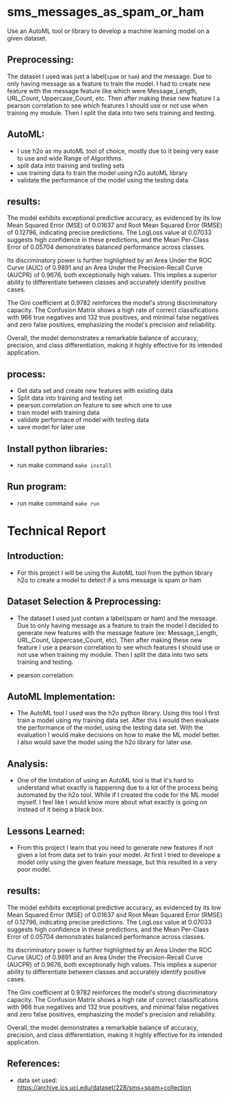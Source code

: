 # sms_messages_as_spam_or_ham
Use an AutoML tool or library to develop a machine learning model on a given dataset.

## Preprocessing:
The dataset I used was just a label(`spam` or `ham`) and the message. Due to only having message as a feature to train the model. I had to create new feature with the message feature like which were Message_Length, URL_Count, Uppercase_Count, etc. Then after making these new feature I a pearson correlation to see which features I should use or not use when training my module. Then I split the data into two sets training and testing.

## AutoML:
- I use h2o as my autoML tool of choice, mostly due to it being very ease to use and wide Range of Algorithms.
- split data into training and testing sets
- use training data to train the model using h2o autoML library
- validate the performance of the model using the testing data

## results:
The model exhibits exceptional predictive accuracy, as evidenced by its low Mean Squared Error (MSE) of 0.01637 and Root Mean Squared Error (RMSE) of 0.12796, indicating precise predictions. The LogLoss value at 0.07033 suggests high confidence in these predictions, and the Mean Per-Class Error of 0.05704 demonstrates balanced performance across classes.

Its discriminatory power is further highlighted by an Area Under the ROC Curve (AUC) of 0.9891 and an Area Under the Precision-Recall Curve (AUCPR) of 0.9676, both exceptionally high values. This implies a superior ability to differentiate between classes and accurately identify positive cases.

The Gini coefficient at 0.9782 reinforces the model's strong discriminatory capacity. The Confusion Matrix shows a high rate of correct classifications with 966 true negatives and 132 true positives, and minimal false negatives and zero false positives, emphasizing the model's precision and reliability.

Overall, the model demonstrates a remarkable balance of accuracy, precision, and class differentiation, making it highly effective for its intended application.

## process:
- Get data set and create new features with existing data
- Split data into training and testing set
- pearson correlation on feature to see which one to use
- train model with training data
- validate performace of model with testing data
- save model for later use
  
## Install python libraries:
- run make command `make install`

## Run program:
- run make command `make run`

# Technical Report

## Introduction:
-  For this project I will be using the AutoML tool from the python library h2o to create a model to detect if a sms message is spam or ham

## Dataset Selection & Preprocessing:
- The dataset I used just contain a label(spam or ham) and the message. Due to only having message as a feature to train the model I decided to generate new features with the message feature (ex: Message_Length, URL_Count, Uppercase_Count, etc). Then after making these new feature I use a pearson correlation to see which features I should use or not use when training my module. Then I split the data into two sets training and testing.

- pearson correlation: 

## AutoML Implementation:
- The AutoML tool I used was the h2o python library. Using this tool I first train a model using my training data set. After this I would then evaluate the performance of the model, using the testing data set. With the evaluation I would make decisions on how to make the ML model better. I also would save the model using the h2o library for later use.

## Analysis:
- One of the limitation of using an AutoML tool is that it's hard to understand what exactly is happening due to a lot of the process being automated by the h2o tool. While if I created the code for the ML model myself. I feel like I would know more about what exactly is going on instead of it being a black box.

## Lessons Learned:
- From this project I learn that you need to generate new features if not given a lot from data set to train your model. At first I tried to develope a model only using the given feature message, but this resulted in a very poor model.

## results:
The model exhibits exceptional predictive accuracy, as evidenced by its low Mean Squared Error (MSE) of 0.01637 and Root Mean Squared Error (RMSE) of 0.12796, indicating precise predictions. The LogLoss value at 0.07033 suggests high confidence in these predictions, and the Mean Per-Class Error of 0.05704 demonstrates balanced performance across classes.

Its discriminatory power is further highlighted by an Area Under the ROC Curve (AUC) of 0.9891 and an Area Under the Precision-Recall Curve (AUCPR) of 0.9676, both exceptionally high values. This implies a superior ability to differentiate between classes and accurately identify positive cases.

The Gini coefficient at 0.9782 reinforces the model's strong discriminatory capacity. The Confusion Matrix shows a high rate of correct classifications with 966 true negatives and 132 true positives, and minimal false negatives and zero false positives, emphasizing the model's precision and reliability.

Overall, the model demonstrates a remarkable balance of accuracy, precision, and class differentiation, making it highly effective for its intended application.

## References:
- data set used: https://archive.ics.uci.edu/dataset/228/sms+spam+collection